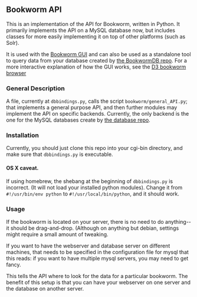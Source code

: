 ## Bookworm API

This is an implementation of the API for Bookworm, written in Python. It primarily implements the API on a MySQL database now, but includes classes for more easily implementing it on top of other platforms (such as Solr).

It is used with the [Bookworm GUI](https://github.com/Bookworm-project/BookwormGUI) and can also be used as a standalone tool to query data from your database created by [the BookwormDB repo](https://github.com/Bookworm-project/BookwormDB).
For a more interactive explanation of how the GUI works, see the [D3 bookworm browser](http://benschmidt.org/beta/APISandbox)

### General Description

A file, currently at `dbbindings.py`, calls the script `bookworm/general_API.py`; that implements a general purpose API, and then further modules may implement the API on specific backends. Currently, the only backend is the one for the MySQL databases create by [the database repo](http://github.com/bookworm-project/BookwormDB).


### Installation

Currently, you should just clone this repo into your cgi-bin directory, and make sure that `dbbindings.py` is executable.

#### OS X caveat.

If using homebrew, the shebang at the beginning of `dbbindings.py` is incorrect. (It will not load your installed python modules). Change it from `#!/usr/bin/env python` to `#!/usr/local/bin/python`, and it should work.

### Usage

If the bookworm is located on your server, there is no need to do anything--it should be drag-and-drop. (Although on anything but debian, settings might require a small amount of tweaking.

If you want to have the webserver and database server on different machines, that needs to be specified in the configuration file for mysql that this reads: if you want to have multiple mysql servers, you may need to get fancy.

This tells the API where to look for the data for a particular bookworm. The benefit of this setup is that you can have your webserver on one server and the database on another server.


